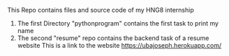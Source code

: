 This Repo contains files and source code of my HNG8 internship
1. The first Directory "pythonprogram" contains the first task to print my name
2. The second "resume" repo contains the backend task of a resume website
This is a link to the website https://ubajoseph.herokuapp.com/
